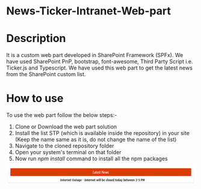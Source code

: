# News-Ticker-Intranet-Web-part
# Description
It is a custom web part developed in SharePoint Framework (SPFx). We have used SharePoint PnP, bootstrap, font-awesome, Third Party Script i.e. Ticker.js and Typescript. We have used this web part to get the latest news from the SharePoint custom list.
# How to use
To use the web part follow the below steps:-
1) Clone or Download the web part solution
2) Install the list STP (which is available inside the repository) in your site (Keep the name same as it is, do not change the name of the list)
3) Navigate to the cloned repository folder
4) Open your system's terminal on that folder
5) Now run *npm install* command to install all the npm packages


![Image of Yaktocat](https://github.com/mindlabco/News-Ticker-Intranet-Web-part/blob/master/News-Ticker.png)
